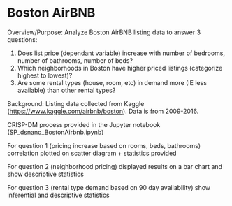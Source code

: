# Boston AirBNB
Overview/Purpose: Analyze Boston AirBNB listing data to answer 3 questions:
1. Does list price (dependant variable) increase with number of bedrooms, number of bathrooms, number of beds?
2. Which neighborhoods in Boston have higher priced listings (categorize highest to lowest)?
3. Are some rental types (house, room, etc) in demand more (IE less available) than other rental types? 

Background: 
Listing data collected from Kaggle (https://www.kaggle.com/airbnb/boston). Data is from 2009-2016. 

CRISP-DM process provided in the Jupyter notebook (SP_dsnano_BostonAirbnb.ipynb)

For question 1 (pricing increase based on rooms, beds, bathrooms) correlation plotted on scatter diagram + statistics provided

For question 2 (neighborhood pricing) displayed results on a bar chart and show descriptive statistics

For question 3 (rental type demand based on 90 day availability) show inferential and descriptive statistics


